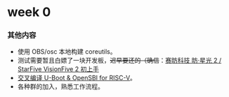 # week 0

### 其他内容

- 使用 OBS/osc 本地构建 coreutils。
- 测试需要暂且白嫖了一块开发板，~~迟早要还的（确信~~：[赛昉科技 昉·星光 2 / StarFive VisionFive 2 初上手](https://mary.kevinmx.top/default/visionfive2.html)
- [交叉编译 U-Boot & OpenSBI for RISC-V](https://mary.kevinmx.top/default/visionfive2.html)。
- 各种群的加入，熟悉工作流程。